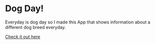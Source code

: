 # Dog Day!

Everyday is dog day so I made this App that shows information about a different dog breed everyday.

[Check it out here](https://walze.github.io/dog-day)
